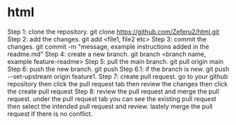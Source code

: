 # html
Step 1: clone the repository. git clone https://github.com/Zeferu2/html.git
Step 2: add the changes. git add <file1, file2 etc>
Step 3: commit the changes. git commit -m "message, example instructions added in the readme.md"
Step 4: create a new branch. git branch <branch name, example feature-readme>
Step 5: pull the main branch. git pull origin main
Step 6: push the new branch. git push 
Step 6.1: if the branch is new. git push --set-upstream origin feature1.
Step 7: create pull request. go to your github repository then click the pull request tab then review the changes then click the create pull request
Step 8: review the pull request and merge the pull request. under the pull request tab you can see the existing pull request then select the intended pull request and review. lastely merge the pull request if there is no conflict.